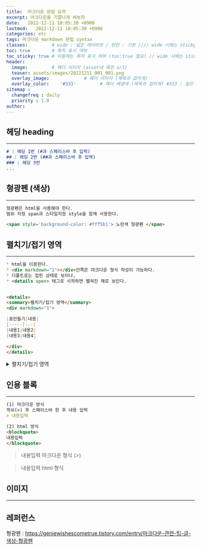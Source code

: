 ```yaml
---
title:  마크다운 문법 요약
excerpt: 마크다운을 기깔나게 써보자
date:   2022-12-11 18:05:30 +0900
lastmod:   2022-12-11 18:05:30 +0900
categories: etc
tags: 마크다운 markdown 문법 syntax
classes:         # wide : 넓은 레이아웃 / 빈칸 : 기본 //// wide 시에는 sticky toc 불가
toc: true        # 목차 표시 여부
toc_sticky: true # 이동하는 목차 표시 여부 (toc:true 필요) // wide 시에는 sticky toc 불가
header: 
  image:         # 헤더 이미지 (asset내 혹은 url)
  teaser: assets/images/20221211_001_001.png
  overlay_image:             # 헤더 이미지 (제목과 겹치게)
  overlay_color:    '#333'         # 헤더 배경색 (제목과 겹치게) #333 : 짙은 회색
sitemap :
  changefreq : daily
  priority : 1.0
author:
---
```

<!--postNo: 20221211_001-->

## 헤딩 heading
---
```md
# : 헤딩 1번 (#과 스페이스바 후 입력)
## : 헤딩 2번 (##과 스페이스바 후 입력)
### : 헤딩 3번
...
```




## 형광펜 (색상)
---
```md
형광펜은 html을 사용해야 한다.
범위 지정 span과 스타일지정 style을 함께 사용한다.

<span style='background-color: #fff5b1'> 노란색 형광펜 </span>
```




## 펼치기/접기 영역
---
```md
* html을 이용한다.
* <div markdown="1"></div>안쪽은 마크다운 형식 작성이 가능하다.
* 디폴트로는 접힌 상태로 보이나,
* <details open> 태그로 시작하면 펼쳐진 채로 보인다.


<details>
<summary>펼치기/접기 영역</summary>
<div markdown="1">

|표만들기|내용|
|-----|---|
|내용1|내용2|
|내용3|내용4|

</div>
</details>
```
<details>
<summary>펼치기/접기 영역</summary>
<div markdown="1">

|표만들기|내용|
|-----|---|
|내용1|내용2|
|내용3|내용4|

</div>
</details>




## 인용 블록
---
```md
(1) 마크다운 방식
꺽쇠(>) 후 스페이스바 한 후 내용 입력
> 내용입력

(2) html 방식
<blockquote>
내용입력
</blockquote>
```
> 내용입력 마크다운 형식 (>)
<blockquote> 내용입력 html 형식 </blockquote>



## 이미지
---









## 레퍼런스
형광펜 : https://geniewishescometrue.tistory.com/entry/마크다운-관련-팁-글-색상-형광펜